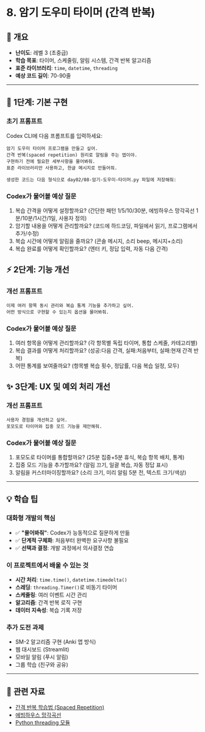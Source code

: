 # 8. 암기 도우미 타이머 (간격 반복)

## 📌 개요

- **난이도**: 레벨 3 (초중급)
- **학습 목표**: 타이머, 스케줄링, 알림 시스템, 간격 반복 알고리즘
- **표준 라이브러리**: `time`, `datetime`, `threading`
- **예상 코드 길이**: 70-90줄

---

## 🚀 1단계: 기본 구현

### 초기 프롬프트

Codex CLI에 다음 프롬프트를 입력하세요:

```
암기 도우미 타이머 프로그램을 만들고 싶어.
간격 반복(spaced repetition) 원리로 알림을 주는 앱이야.
구현하기 전에 필요한 세부사항을 물어봐줘.
표준 라이브러리만 사용하고, 한글 메시지로 만들어줘.

생성한 코드는 다음 형식으로 day02/08-암기-도우미-타이머.py 파일에 저장해줘:
```

### Codex가 물어볼 예상 질문

1. 복습 간격을 어떻게 설정할까요? (간단한 패턴 1/5/10/30분, 에빙하우스 망각곡선 1분/10분/1시간/1일, 사용자 정의)
2. 암기할 내용을 어떻게 관리할까요? (코드에 하드코딩, 파일에서 읽기, 프로그램에서 추가/수정)
3. 복습 시간에 어떻게 알림을 줄까요? (콘솔 메시지, 소리 beep, 메시지+소리)
4. 복습 완료를 어떻게 확인할까요? (엔터 키, 정답 입력, 자동 다음 간격)

## ⚡ 2단계: 기능 개선

### 개선 프롬프트

```
이제 여러 항목 동시 관리와 복습 통계 기능을 추가하고 싶어.
어떤 방식으로 구현할 수 있는지 옵션을 물어봐줘.
```

### Codex가 물어볼 예상 질문

1. 여러 항목을 어떻게 관리할까요? (각 항목별 독립 타이머, 통합 스케줄, 카테고리별)
2. 복습 결과를 어떻게 처리할까요? (성공:다음 간격, 실패:처음부터, 실패:현재 간격 반복)
3. 어떤 통계를 보여줄까요? (항목별 복습 횟수, 정답률, 다음 복습 일정, 모두)

## ✨ 3단계: UX 및 예외 처리 개선

### 개선 프롬프트

```
사용자 경험을 개선하고 싶어.
포모도로 타이머와 집중 모드 기능을 제안해줘.
```

### Codex가 물어볼 예상 질문

1. 포모도로 타이머를 통합할까요? (25분 집중+5분 휴식, 복습 항목 배치, 통계)
2. 집중 모드 기능을 추가할까요? (알림 끄기, 일괄 복습, 자동 정답 표시)
3. 알림을 커스터마이징할까요? (소리 크기, 미리 알림 5분 전, 텍스트 크기/색상)

---

## 💡 학습 팁

### 대화형 개발의 핵심

- ✅ **"물어봐줘"**: Codex가 능동적으로 질문하게 만듦
- ✅ **단계적 구체화**: 처음부터 완벽한 요구사항 불필요
- ✅ **선택과 결정**: 개발 과정에서 의사결정 연습

### 이 프로젝트에서 배울 수 있는 것

- **시간 처리**: `time.time()`, `datetime.timedelta()`
- **스레딩**: `threading.Timer()`로 비동기 타이머
- **스케줄링**: 여러 이벤트 시간 관리
- **알고리즘**: 간격 반복 로직 구현
- **데이터 지속성**: 복습 기록 저장

### 추가 도전 과제

- SM-2 알고리즘 구현 (Anki 앱 방식)
- 웹 대시보드 (Streamlit)
- 모바일 알림 (푸시 알림)
- 그룹 학습 (친구와 공유)

---

## 🔗 관련 자료

- [간격 반복 학습법 (Spaced Repetition)](https://ko.wikipedia.org/wiki/%EA%B0%84%EA%B2%A9_%EB%B0%98%EB%B3%B5)
- [에빙하우스 망각곡선](https://ko.wikipedia.org/wiki/%EB%A7%9D%EA%B0%81%EA%B3%A1%EC%84%A0)
- [Python threading 모듈](https://docs.python.org/ko/3/library/threading.html)
